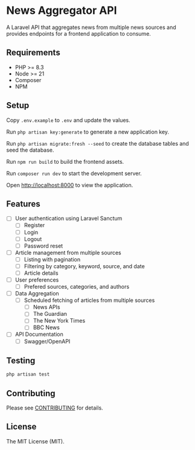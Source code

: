 # News Aggregator API

A Laravel API that aggregates news from multiple news sources and provides endpoints for a frontend application to consume.

## Requirements

- PHP >= 8.3
- Node >= 21
- Composer
- NPM

## Setup

Copy `.env.example` to `.env` and update the values.

Run `php artisan key:generate` to generate a new application key.

Run `php artisan migrate:fresh --seed` to create the database tables and seed the database.

Run `npm run build` to build the frontend assets.

Run `composer run dev` to start the development server.

Open [http://localhost:8000](http://localhost:8000) to view the application.

## Features

- [ ] User authentication using Laravel Sanctum
    - [ ] Register
    - [ ] Login
    - [ ] Logout
    - [ ] Password reset
- [ ] Article management from multiple sources
    - [ ] Listing with pagination
    - [ ] Filtering by category, keyword, source, and date
    - [ ] Article details
- [ ] User preferences
    - [ ] Prefered sources, categories, and authors
- [ ] Data Aggregation
    - [ ] Scheduled fetching of articles from multiple sources
        - [ ] News APIs
        - [ ] The Guardian
        - [ ] The New York Times
        - [ ] BBC News
- [ ] API Documentation
    - [ ] Swagger/OpenAPI

## Testing

```bash
php artisan test
```

## Contributing

Please see [CONTRIBUTING](CONTRIBUTING.md) for details.

## License

The MIT License (MIT).
